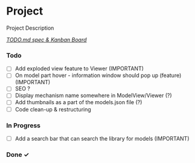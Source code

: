 # Project

Project Description

<em>[TODO.md spec & Kanban Board](https://bit.ly/3fCwKfM)</em>

### Todo

- [ ] Add exploded view feature to Viewer  (IMPORTANT)  
- [ ] On model part hover - information  window should pop up (feature) (IMPORTANT)  
- [ ] SEO ?  
- [ ] Display mechanism name somewhere in ModelView/Viewer (?)  
- [ ] Add thumbnails as a part of the models.json file (?)  
- [ ] Code clean-up & restructuring  

### In Progress

- [ ] Add a search bar that can search the library for models (IMPORTANT)  

### Done ✓


